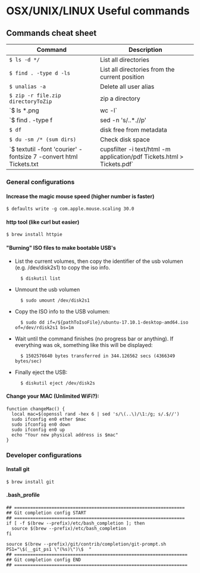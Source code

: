 # OSX/UNIX/LINUX Useful commands

## Commands cheat sheet
Command	| Description
--------| -----------
`$ ls -d */` | List all directories
`$ find . -type d -ls`| List all directories from the current position
`$ unalias -a`	| Delete all user alias
`$ zip -r file.zip directoryToZip` | zip a directory
`$ ls *.png | wc -l`| Count files by extension
`$ find . -type f | sed -n 's/..*\.//p'| sort | uniq -c` | Count all files grouping by type
`$ df`| disk free from metadata
`$ du -sm /* (sum dirs)` | Check disk space
`$ textutil -font 'courier' -fontsize 7 -convert html Tickets.txt | cupsfilter -i text/html -m application/pdf Tickets.html > Tickets.pdf`| Takes a txt file and transform it to an html document, once the html file is ready converts it in a pdf file (all native in OSX).


### General configurations
#### Increase the magic mouse speed (higher number is faster)
    $ defaults write -g com.apple.mouse.scaling 30.0

#### http tool (like curl but easier)
    $ brew install httpie


#### "Burning" ISO files to make bootable USB's   
- List the current volumes, then copy the identifier of the usb volumen (e.g. /dev/disk2s1) to copy the iso info.

        $ diskutil list
- Unmount the usb volumen

		$ sudo umount /dev/disk2s1
- Copy the ISO info to the USB volumen:

		$ sudo dd if=/${pathToIsoFile}/ubuntu-17.10.1-desktop-amd64.iso of=/dev/rdisk2s1 bs=1m

- Wait until the command finishes (no progress bar or anything). If everything was ok, something like this will be displayed:

		$ 1502576640 bytes transferred in 344.126562 secs (4366349 bytes/sec)
- Finally eject the USB:

		$ diskutil eject /dev/disk2s
#### Change your MAC (Unlimited WiFi?):
```
function changeMac() {
  local mac=$(openssl rand -hex 6 | sed 's/\(..\)/\1:/g; s/.$//')
  sudo ifconfig en0 ether $mac
  sudo ifconfig en0 down
  sudo ifconfig en0 up
  echo "Your new physical address is $mac"
}
```

### Developer configurations
#### Install git
    $ brew install git

#### .bash_profile
    ## ================================================================
    ## Git completion config START  
    ## ================================================================
    if [ -f $(brew --prefix)/etc/bash_completion ]; then
      source $(brew --prefix)/etc/bash_completion
    fi
    
    source $(brew --prefix)/git/contrib/completion/git-prompt.sh
    PS1="\$(__git_ps1 \"(%s)\")\$  "
    ## =================================================================
    ## Git completion config END  
    ## =================================================================

